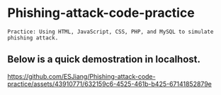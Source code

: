 # Phishing-attack-code-practice
`Practice: Using HTML, JavaScript, CSS, PHP, and MySQL to simulate phishing attack.`

## Below is a quick demostration in localhost.
https://github.com/ESJiang/Phishing-attack-code-practice/assets/43910771/632159c6-4525-461b-b425-67141852879e

